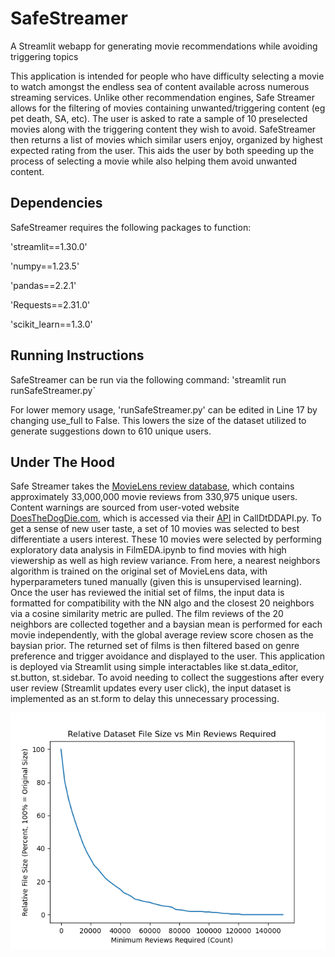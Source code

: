 # SafeStreamer
A Streamlit webapp for generating movie recommendations while avoiding triggering topics

This application is intended for people who have difficulty selecting a movie to watch amongst the endless sea of content available across numerous streaming services. Unlike other recommendation engines, Safe Streamer allows for the filtering of movies containing unwanted/triggering content (eg pet death, SA, etc). The user is asked to rate a sample of 10 preselected movies along with the triggering content they wish to avoid. SafeStreamer then returns a list of movies which similar users enjoy, organized by highest expected rating from the user. This aids the user by both speeding up the process of selecting a movie while also helping them avoid unwanted content. 

## Dependencies
SafeStreamer requires the following packages to function:

'streamlit==1.30.0'

'numpy==1.23.5'

'pandas==2.2.1'

'Requests==2.31.0'

'scikit_learn==1.3.0'

## Running Instructions
SafeStreamer can be run via the following command:
'streamlit run runSafeStreamer.py` 

For lower memory usage, 'runSafeStreamer.py' can be edited in Line 17 by changing use_full to False. This lowers the size of the dataset utilized to generate suggestions down to 610 unique users.

## Under The Hood

Safe Streamer takes the [MovieLens review database](https://grouplens.org/datasets/movielens/), which contains approximately 33,000,000 movie reviews from 330,975 unique users. Content warnings are sourced from user-voted website [DoesTheDogDie.com](DoesTheDogDie.com), which is accessed via their [API](https://www.doesthedogdie.com/api) in CallDtDDAPI.py. To get a sense of new user taste, a set of 10 movies was selected to best differentiate a users interest. These 10 movies were selected by performing exploratory data analysis in FilmEDA.ipynb to find movies with high viewership as well as high review variance. From here, a nearest neighbors algorithm is trained on the original set of MovieLens data, with hyperparameters tuned manually (given this is unsupervised learning). Once the user has reviewed the initial set of films, the input data is formatted for compatibility with the NN algo and the closest 20 neighbors via a cosine similarity metric are pulled. The film reviews of the 20 neighbors are collected together and a baysian mean is performed for each movie independently, with the global average review score chosen as the baysian prior. The returned set of films is then filtered based on genre preference and trigger avoidance and displayed to the user. This application is deployed via Streamlit using simple interactables like st.data_editor, st.button, st.sidebar. To avoid needing to collect the suggestions after every user review (Streamlit updates every user click), the input dataset is implemented as an st.form to delay this unnecessary processing.

![Testing](./FileReduction.png)

